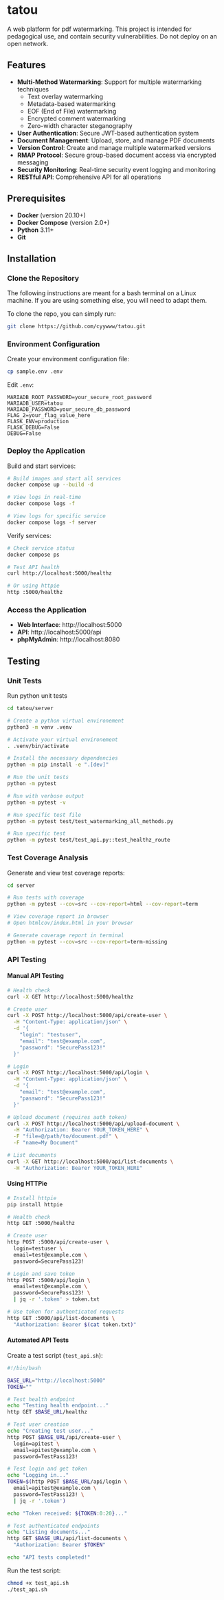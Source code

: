 # tatou
A web platform for pdf watermarking. This project is intended for pedagogical use, and contain security vulnerabilities. Do not deploy on an open network.

## Features

- **Multi-Method Watermarking**: Support for multiple watermarking techniques
  - Text overlay watermarking
  - Metadata-based watermarking
  - EOF (End of File) watermarking
  - Encrypted comment watermarking
  - Zero-width character steganography
- **User Authentication**: Secure JWT-based authentication system
- **Document Management**: Upload, store, and manage PDF documents
- **Version Control**: Create and manage multiple watermarked versions
- **RMAP Protocol**: Secure group-based document access via encrypted messaging
- **Security Monitoring**: Real-time security event logging and monitoring
- **RESTful API**: Comprehensive API for all operations

## Prerequisites

- **Docker** (version 20.10+)
- **Docker Compose** (version 2.0+)
- **Python** 3.11+ 
- **Git**

## Installation

### Clone the Repository

The following instructions are meant for a bash terminal on a Linux machine. If you are using something else, you will need to adapt them.

To clone the repo, you can simply run:

```bash
git clone https://github.com/cyywww/tatou.git
```

### Environment Configuration

Create your environment configuration file:

```bash
cp sample.env .env
```

Edit `.env`:

```.env
MARIADB_ROOT_PASSWORD=your_secure_root_password
MARIADB_USER=tatou
MARIADB_PASSWORD=your_secure_db_password
FLAG_2=your_flag_value_here
FLASK_ENV=production
FLASK_DEBUG=False
DEBUG=False
```

### Deploy the Application

Build and start services:

```bash
# Build images and start all services
docker compose up --build -d

# View logs in real-time
docker compose logs -f

# View logs for specific service
docker compose logs -f server
```

Verify services:

```bash
# Check service status
docker compose ps

# Test API health
curl http://localhost:5000/healthz

# Or using httpie
http :5000/healthz
```

### Access the Application

- **Web Interface**: http://localhost:5000
- **API**: http://localhost:5000/api
- **phpMyAdmin**: http://localhost:8080

## Testing

### Unit Tests

Run python unit tests

```bash
cd tatou/server

# Create a python virtual environement
python3 -m venv .venv

# Activate your virtual environement
. .venv/bin/activate

# Install the necessary dependencies
python -m pip install -e ".[dev]"

# Run the unit tests
python -m pytest

# Run with verbose output
python -m pytest -v

# Run specific test file
python -m pytest test/test_watermarking_all_methods.py

# Run specific test
python -m pytest test/test_api.py::test_healthz_route
```

### Test Coverage Analysis

Generate and view test coverage reports:

```bash
cd server

# Run tests with coverage
python -m pytest --cov=src --cov-report=html --cov-report=term

# View coverage report in browser
# Open htmlcov/index.html in your browser

# Generate coverage report in terminal
python -m pytest --cov=src --cov-report=term-missing
```

### API Testing

#### Manual API Testing 

```bash
# Health check
curl -X GET http://localhost:5000/healthz

# Create user
curl -X POST http://localhost:5000/api/create-user \
  -H "Content-Type: application/json" \
  -d '{
    "login": "testuser",
    "email": "test@example.com",
    "password": "SecurePass123!"
  }'

# Login
curl -X POST http://localhost:5000/api/login \
  -H "Content-Type: application/json" \
  -d '{
    "email": "test@example.com",
    "password": "SecurePass123!"
  }'

# Upload document (requires auth token)
curl -X POST http://localhost:5000/api/upload-document \
  -H "Authorization: Bearer YOUR_TOKEN_HERE" \
  -F "file=@/path/to/document.pdf" \
  -F "name=My Document"

# List documents
curl -X GET http://localhost:5000/api/list-documents \
  -H "Authorization: Bearer YOUR_TOKEN_HERE"
```

#### Using HTTPie

```bash
# Install httpie
pip install httpie

# Health check
http GET :5000/healthz

# Create user
http POST :5000/api/create-user \
  login=testuser \
  email=test@example.com \
  password=SecurePass123!

# Login and save token
http POST :5000/api/login \
  email=test@example.com \
  password=SecurePass123! \
  | jq -r '.token' > token.txt

# Use token for authenticated requests
http GET :5000/api/list-documents \
  "Authorization: Bearer $(cat token.txt)"
```

#### Automated API Tests

Create a test script (`test_api.sh`):

```bash
#!/bin/bash

BASE_URL="http://localhost:5000"
TOKEN=""

# Test health endpoint
echo "Testing health endpoint..."
http GET $BASE_URL/healthz

# Test user creation
echo "Creating test user..."
http POST $BASE_URL/api/create-user \
  login=apitest \
  email=apitest@example.com \
  password=TestPass123!

# Test login and get token
echo "Logging in..."
TOKEN=$(http POST $BASE_URL/api/login \
  email=apitest@example.com \
  password=TestPass123! \
  | jq -r '.token')

echo "Token received: ${TOKEN:0:20}..."

# Test authenticated endpoints
echo "Listing documents..."
http GET $BASE_URL/api/list-documents \
  "Authorization: Bearer $TOKEN"

echo "API tests completed!"
```

Run the test script:

```bash
chmod +x test_api.sh
./test_api.sh
```

